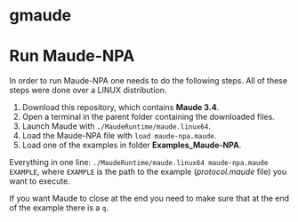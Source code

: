 # gmaude


# Run Maude-NPA

In order to run Maude-NPA one needs to do the following steps. All of these steps were done over a LINUX distribution.

1. Download this repository, which contains **Maude 3.4**.
2. Open a terminal in the parent folder containing the downloaded files.
3. Launch Maude with `./MaudeRuntime/maude.linux64`.
4. Load the Maude-NPA file with `load maude-npa.maude`.
5. Load one of the examples in folder **Examples_Maude-NPA**.

Everything in one line: `./MaudeRuntime/maude.linux64 maude-npa.maude EXAMPLE`, where `EXAMPLE` is the path to the example (*protocol.maude* file) you want to execute.

If you want Maude to close at the end you need to make sure that at the end of the example there is a `q`.

